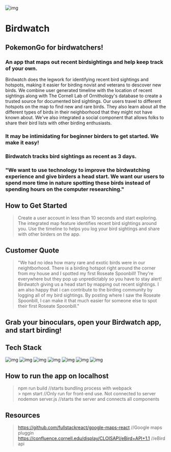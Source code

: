 ![img](https://i.imgur.com/fxfDLzw.png)
# Birdwatch


## PokemonGo for birdwatchers! ##

### An app that maps out recent birdsightings and help keep track of your own. ###

Birdwatch does the legwork for identifying recent bird sightings and hotspots, making it easier for birding novist and veterans to descover new birds. We combine user generated timeline with the location of recent sightings along with The Cornell Lab of Ornithology's database to create a trusted source for documented bird sightings. Our users travel to different hotspots on the map to find new and rare birds. They also learn about all the different types of birds in their neighborhood that they might not have known about. We've also integrated a social component that allows folks to share their bird lists with other birding enthusiasts. 

### It may be intimidating for beginner birders to get started. We make it easy! ###

### Birdwatch tracks bird sightings as recent as 3 days. ###

### "We want to use technology to improve the birdwatching experience and give birders a head start. We want our users to spend more time in nature spotting these birds instead of spending hours on the computer researching." ###
  > 

## How to Get Started ##
  > Create a user account in less than 10 seconds and start exploring. The integrated map feature identifies recent bird sightings around you. Use the timeline to helps you log your bird sightings and share with other birders on the app.

## Customer Quote ##
  > "We had no idea how many rare and exotic birds were in our neightborhood. There is a birding hotspot right around the corner from my house and I spotted my first Roseate Spoonbill! They're everywhere but they pop up unpredictably so you have to stay alert! Birdwatch giving us a head start by mapping out recent sightings. I am also happy that i can contribute to the birding community by logging all of my bird sightings. By posting where I saw the Roseate Spoonbill, I can make it that much easier for someone else to spot their first Roseate Spoonbill."

## Grab your binoculars, open your Birdwatch app, and start birding! ##
  
## Tech Stack ##
  ![img](https://i.imgur.com/THZD21G.png)
  ![img](https://www.appgeo.com/wp-content/uploads/directions_api-350x350.png)
  ![img](https://ebirdhotspots.wikispaces.com/file/view/The_Cornell_Lab_of_Ornithology.png/591467806/The_Cornell_Lab_of_Ornithology.png)
  ![img](https://modernizehq.com/assets/images/logos/express-logo.png)
  ![img](http://i.imgur.com/7CH3Bo9.png)
  ![img](http://i.imgur.com/Ud0vM82.png)
  ![img](http://i.imgur.com/bKfII1z.png)


## How to run the app on localhost ##
  > npm run build //starts bundling process with webpack <br>
    > npm start //Only run for front-end use. Not connected to server <br>
  > nodemon server.js //starts the server and connects all components

## Resources ##
  > https://github.com/fullstackreact/google-maps-react //Google maps pluggin
  > https://confluence.cornell.edu/display/CLOISAPI/eBird+API+1.1 //eBird api
  
